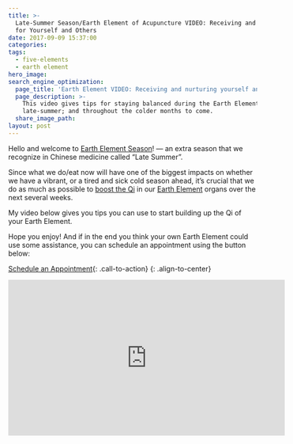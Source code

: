 ```yaml
---
title: >-
  Late-Summer Season/Earth Element of Acupuncture VIDEO: Receiving and Nurturing
  for Yourself and Others
date: 2017-09-09 15:37:00
categories:
tags:
  - five-elements
  - earth element
hero_image:
search_engine_optimization:
  page_title: 'Earth Element VIDEO: Receiving and nurturing yourself and others'
  page_description: >-
    This video gives tips for staying balanced during the Earth Element season,
    late-summer; and throughout the colder months to come.
  share_image_path:
layout: post
---
```


Hello and welcome to [Earth Element Season](http://www.wisdomwaysacupuncture.com/2011/09/10/late-summer-is-the-most-important-time-to-nourish-your-qi/)! — an extra season that we recognize in Chinese medicine called “Late Summer”.

Since what we do/eat now will have one of the biggest impacts on whether we have a vibrant, or a tired and sick cold season ahead, it’s crucial that we do as much as possible to [boost the Qi](http://www.wisdomwaysacupuncture.com/2011/09/07/out-of-the-fire-and-deep-into-earth/) in our [Earth Element](http://www.wisdomwaysacupuncture.com/2016/08/21/acupuncture-tips-from-the-earth-element-for-staying-balanced-in-late-summer/) organs over the next several weeks.

<div><p>My video below gives you tips you can use to start building up the Qi of your Earth Element.</p></div>

Hope you enjoy! And if in the end you think your own Earth Element could use some assistance, you can schedule an appointment using the button below:

[Schedule an Appointment](/make-an-appointment/){: .call-to-action}
{: .align-to-center}

<div class="cms-embed" data-cms-embed="PGlmcmFtZSB3aWR0aD0iNTYwIiBoZWlnaHQ9IjMxNSIgc3JjPSJodHRwczovL3d3dy55b3V0dWJlLmNvbS9lbWJlZC96WlZWQ1c5dVowZyIgZnJhbWVib3JkZXI9IjAiIGFsbG93PSJhdXRvcGxheTsgZW5jcnlwdGVkLW1lZGlhIiBhbGxvd2Z1bGxzY3JlZW4+PC9pZnJhbWU+"><iframe src="https://www.youtube.com/embed/zZVVCW9uZ0g" allow="autoplay; encrypted-media" allowfullscreen="" width="560" height="315" frameborder="0"></iframe></div>

&nbsp;